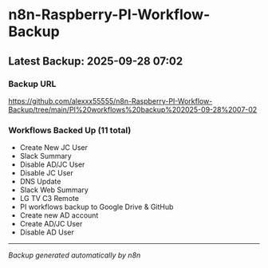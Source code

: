 # n8n-Raspberry-PI-Workflow-Backup

## Latest Backup: 2025-09-28 07:02

### Backup URL
https://github.com/alexxx55555/n8n-Raspberry-PI-Workflow-Backup/tree/main/PI%20workflows%20backup%202025-09-28%2007-02

### Workflows Backed Up (11 total)
- Create New JC User
- Slack Summary
- Disable AD/JC User
- Disable JC User
- DNS Update
- Slack Web Summary
- LG TV C3 Remote
- PI workflows backup to Google Drive & GitHub
- Create new AD account
- Create AD/JC User
- Disable AD User

---
*Backup generated automatically by n8n*